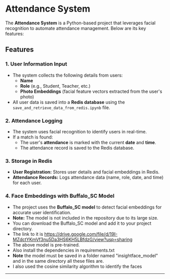 # Attendance System

The **Attendance System** is a Python-based project that leverages facial recognition to automate attendance management. Below are its key features:

## Features

### 1. User Information Input
- The system collects the following details from users:
  - **Name**
  - **Role** (e.g., Student, Teacher, etc.)
  - **Photo Embeddings** (facial feature vectors extracted from the user's photo)
- All user data is saved into a **Redis database** using the `save_and_retrieve_data_from_redis.ipynb` file.

### 2. Attendance Logging
- The system uses facial recognition to identify users in real-time.
- If a match is found:
  - The user's **attendance** is marked with the current **date** and **time**.
  - The attendance record is saved to the Redis database.

### 3. Storage in Redis
- **User Registration:** Stores user details and facial embeddings in Redis.
- **Attendance Records:** Logs attendance data (name, role, date, and time) for each user.

### 4. Face Embeddings with Buffalo_SC Model
- The project uses the **Buffalo_SC model** to detect facial embeddings for accurate user identification.
- **Note:** The model is not included in the repository due to its large size.
- You can download the Buffalo_SC model and add it to your project directory.
- The link to it is https://drive.google.com/file/d/19I-MZdctYKmVf3nu5Da3HS6KH5LBfdzG/view?usp=sharing
- The above model is pre-trained.
- Also install the dependencies in requirements.txt
- **Note** the model must be saved in a folder named "insightface_model" and in the same directory all these files are.
- I also used the cosine similarity algorithm to identify the faces


---

